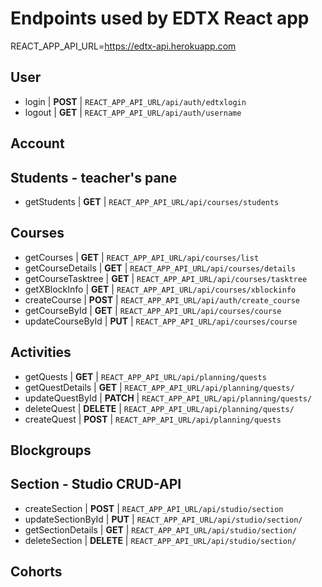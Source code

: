 # Endpoints used by EDTX React app

REACT_APP_API_URL=https://edtx-api.herokuapp.com

## User

- login                 | **POST**      | `REACT_APP_API_URL/api/auth/edtxlogin`
- logout                | **GET**       | `REACT_APP_API_URL/api/auth/username`

## Account

## Students - teacher's pane

- getStudents           | **GET**      | `REACT_APP_API_URL/api/courses/students`

## Courses

- getCourses            | **GET**      | `REACT_APP_API_URL/api/courses/list`
- getCourseDetails      | **GET**      | `REACT_APP_API_URL/api/courses/details`
- getCourseTasktree     | **GET**      | `REACT_APP_API_URL/api/courses/tasktree`
- getXBlockInfo         | **GET**      | `REACT_APP_API_URL/api/courses/xblockinfo`
- createCourse          | **POST**     | `REACT_APP_API_URL/api/auth/create_course`
- getCourseById         | **GET**      | `REACT_APP_API_URL/api/courses/course`
- updateCourseById      | **PUT**      | `REACT_APP_API_URL/api/courses/course`

## Activities

- getQuests             | **GET**      | `REACT_APP_API_URL/api/planning/quests`
- getQuestDetails       | **GET**      | `REACT_APP_API_URL/api/planning/quests/`
- updateQuestById       | **PATCH**    | `REACT_APP_API_URL/api/planning/quests/`
- deleteQuest           | **DELETE**   | `REACT_APP_API_URL/api/planning/quests/`
- createQuest           | **POST**     | `REACT_APP_API_URL/api/planning/quests`

## Blockgroups

## Section - Studio CRUD-API

- createSection         | **POST**     | `REACT_APP_API_URL/api/studio/section`
- updateSectionById     | **PUT**      | `REACT_APP_API_URL/api/studio/section/`
- getSectionDetails     | **GET**      | `REACT_APP_API_URL/api/studio/section/`
- deleteSection         | **DELETE**   | `REACT_APP_API_URL/api/studio/section/`

## Cohorts

